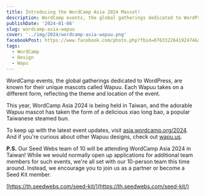 ```yaml
---
title: Introducing the WordCamp Asia 2024 Mascot!
description: WordCamp events, the global gatherings dedicated to WordPress, are known for their unique mascots called Wapuu. Each Wapuu takes on a different form, reflecting the theme and location of the event.
publishDate: '2024-01-06'
slug: wordcamp-asia-wapuu
cover: '../img/2024/wordcamp-asia-wapuu.png'
facebookPost: https://www.facebook.com/photo.php?fbid=876332264192474&set=pb.100054471250325.-2207520000&type=3
tags:
  - WordCamp
  - Design
  - Wapu
---
```


WordCamp events, the global gatherings dedicated to WordPress, are known for their unique mascots called Wapuu. Each Wapuu takes on a different form, reflecting the theme and location of the event.

This year, WordCamp Asia 2024 is being held in Taiwan, and the adorable Wapuu mascot has taken the form of a delicious xiao long bao, a popular Taiwanese steamed bun.

To keep up with the latest event updates, visit [asia.wordcamp.org/2024](https://asia.wordcamp.org/2024/). And if you're curious about other Wapuu designs, check out [wapu.us](https://wapu.us/).

**P.S.** Our Seed Webs team of 10 will be attending WordCamp Asia 2024 in Taiwan! While we would normally open up applications for additional team members for such events, we're all set with our 10-person team this time around. Instead, we encourage you to join us as a partner or become a Seed Kit member.

[https://th.seedwebs.com/seed-kit/](https://th.seedwebs.com/seed-kit/)
